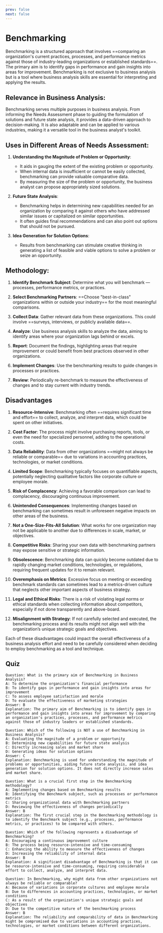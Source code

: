 ```yaml
---
prev: false
next: false
---
```


# Benchmarking

Benchmarking is a structured approach that involves ==comparing an organization's current practices, processes, and performance metrics against those of industry-leading organizations or established standards==. The primary aim is to identify gaps in performance and gain insights into areas for improvement. Benchmarking is not exclusive to business analysis but is a tool where business analysis skills are essential for interpreting and applying the results.

## Relevance in Business Analysis:

Benchmarking serves multiple purposes in business analysis. From informing the Needs Assessment phase to guiding the formulation of solutions and future state analysis, it provides a data-driven approach to decision-making. It is also adaptable and can be applied to various industries, making it a versatile tool in the business analyst's toolkit.

## Uses in Different Areas of Needs Assessment:

1. **Understanding the Magnitude of Problem or Opportunity**:

   - It aids in gauging the extent of the existing problem or opportunity.
   - When internal data is insufficient or cannot be easily collected, benchmarking can provide valuable comparative data.
   - By measuring the size of the problem or opportunity, the business analyst can propose appropriately sized solutions.

2. **Future State Analysis**:

   - Benchmarking helps in determining new capabilities needed for an organization by comparing it against others who have addressed similar issues or capitalized on similar opportunities.
   - It often guides final recommendations and can also point out options that should not be pursued.

3. **Idea Generation for Solution Options**:
   - Results from benchmarking can stimulate creative thinking in generating a list of feasible and viable options to solve a problem or seize an opportunity.

## Methodology:

1. **Identify Benchmark Subject**: Determine what you will benchmark — processes, performance metrics, or practices.

2. **Select Benchmarking Partners**: ==Choose "best-in-class" organizations within or outside your industry== for the most meaningful comparisons.

3. **Collect Data**: Gather relevant data from these organizations. This could involve ==surveys, interviews, or publicly available data==.

4. **Analyze**: Use business analysis skills to analyze the data, aiming to identify areas where your organization lags behind or excels.

5. **Report**: Document the findings, highlighting areas that require improvement or could benefit from best practices observed in other organizations.

6. **Implement Changes**: Use the benchmarking results to guide changes in processes or practices.

7. **Review**: Periodically re-benchmark to measure the effectiveness of changes and to stay current with industry trends.

## Disadvantages

1. **Resource-Intensive**: Benchmarking often ==requires significant time and effort== to collect, analyze, and interpret data, which could be spent on other initiatives.

2. **Cost Factor**: The process might involve purchasing reports, tools, or even the need for specialized personnel, adding to the operational costs.

3. **Data Reliability**: Data from other organizations ==might not always be reliable or comparable== due to variations in accounting practices, technologies, or market conditions.

4. **Limited Scope**: Benchmarking typically focuses on quantifiable aspects, potentially neglecting qualitative factors like corporate culture or employee morale.

5. **Risk of Complacency**: Achieving a favorable comparison can lead to complacency, discouraging continuous improvement.

6. **Unintended Consequences**: Implementing changes based on benchmarking can sometimes result in unforeseen negative impacts on other areas of the business.

7. **Not a One-Size-Fits-All Solution**: What works for one organization may not be applicable to another due to differences in scale, market, or objectives.

8. **Competitive Risks**: Sharing your own data with benchmarking partners may expose sensitive or strategic information.

9. **Obsolescence**: Benchmarking data can quickly become outdated due to rapidly changing market conditions, technologies, or regulations, requiring frequent updates for it to remain relevant.

10. **Overemphasis on Metrics**: Excessive focus on meeting or exceeding benchmark standards can sometimes lead to a metrics-driven culture that neglects other important aspects of business strategy.

11. **Legal and Ethical Risks**: There is a risk of violating legal norms or ethical standards when collecting information about competitors, especially if not done transparently and above-board.

12. **Misalignment with Strategy**: If not carefully selected and executed, the benchmarking process and its results might not align well with the organization’s unique strategic goals and objectives.

Each of these disadvantages could impact the overall effectiveness of a business analysis effort and need to be carefully considered when deciding to employ benchmarking as a tool and technique.

## Quiz

```quiz
Question: What is the primary aim of Benchmarking in Business Analysis?
A: To determine the organization's financial performance
B: To identify gaps in performance and gain insights into areas for improvement
C: To assess employee satisfaction and morale
D: To evaluate the effectiveness of marketing strategies
Answer: B
Explanation: The primary aim of Benchmarking is to identify gaps in performance and gain insights into areas for improvement by comparing an organization's practices, processes, and performance metrics against those of industry leaders or established standards.

Question: Which of the following is NOT a use of Benchmarking in Business Analysis?
A: Evaluating the magnitude of a problem or opportunity
B: Determining new capabilities for future state analysis
C: Directly increasing sales and market share
D: Generating ideas for solution options
Answer: C
Explanation: Benchmarking is used for understanding the magnitude of problems or opportunities, aiding future state analysis, and idea generation for solution options. It does not directly increase sales and market share.

Question: What is a crucial first step in the Benchmarking methodology?
A: Implementing changes based on Benchmarking results
B: Identifying the Benchmark subject, such as processes or performance metrics
C: Sharing organizational data with Benchmarking partners
D: Reviewing the effectiveness of changes periodically
Answer: B
Explanation: The first crucial step in the Benchmarking methodology is to identify the Benchmark subject (e.g., processes, performance metrics, or practices) to be compared with others.

Question: Which of the following represents a disadvantage of Benchmarking?
A: Encouraging a continuous improvement culture
B: The process being resource-intensive and time-consuming
C: Enhancing the ability to measure the effectiveness of changes
D: Increasing the reliability of internal data
Answer: B
Explanation: A significant disadvantage of Benchmarking is that it can be resource-intensive and time-consuming, requiring considerable effort to collect, analyze, and interpret data.

Question: In Benchmarking, why might data from other organizations not always be reliable or comparable?
A: Because of variations in corporate cultures and employee morale
B: Due to differences in accounting practices, technologies, or market conditions
C: As a result of the organization's unique strategic goals and objectives
D: Due to the competitive nature of the benchmarking process
Answer: B
Explanation: The reliability and comparability of data in Benchmarking might be compromised due to variations in accounting practices, technologies, or market conditions between different organizations.
```
